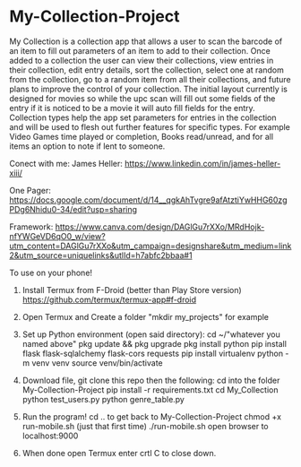 # My-Collection-Project

My Collection is a collection app that allows a user to scan the barcode of an item to fill out parameters of an item to add to their collection. Once added to a collection the user can view their collections, view entries in their collection, edit entry details, sort the collection, select one at random from the collection, go to a random item from all their collections, and future plans to improve the control of your collection. The initial layout currently is designed for movies so while the upc scan will fill out some fields of the entry if it is noticed to be a movie it will auto fill fields for the entry. Collection types help the app set parameters for entries in the collection and will be used to flesh out further features for specific types. For example Video Games time played or completion, Books read/unread, and for all items an option to note if lent to someone. 

Conect with me:
James Heller: https://www.linkedin.com/in/james-heller-xiii/

One Pager:
https://docs.google.com/document/d/14__qgkAhTvgre9afAtztiYwHHG60zgPDg6Nhidu0-34/edit?usp=sharing

Framework:
https://www.canva.com/design/DAGlGu7rXXo/MRdHojk-nfYWGeVD6qO0_w/view?utm_content=DAGlGu7rXXo&utm_campaign=designshare&utm_medium=link2&utm_source=uniquelinks&utlId=h7abfc2bbaa#1

To use on your phone!
1. Install Termux from F-Droid (better than Play Store version)
https://github.com/termux/termux-app#f-droid

2. Open Termux and Create a folder
"mkdir my_projects" for example

3. Set up Python environment (open said directory):
cd ~/"whatever you named above"
pkg update && pkg upgrade
pkg install python
pip install flask flask-sqlalchemy flask-cors requests
pip install virtualenv
python -m venv venv
source venv/bin/activate

4. Download file, git clone this repo then the following:
cd into the folder My-Collection-Project
pip install -r requirements.txt
cd My_Collection
python test_users.py
python genre_table.py

5. Run the program!
cd .. to get back to My-Collection-Project
chmod +x run-mobile.sh (just that first time)
./run-mobile.sh
open browser to localhost:9000

6. When done open Termux enter crtl C to close down.
